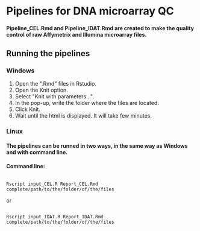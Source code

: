 # Pipelines for DNA microarray QC

#### Pipeline_CEL.Rmd and Pipeline_IDAT.Rmd are created to make the quality control of raw Affymetrix and Illumina microarray files.

## Running the pipelines

### Windows
 
1. Open the ".Rmd" files in Rstudio.
1. Open the Knit option.
1. Select "Knit with parameters...".
1. In the pop-up, write the folder where the files are located.
1. Click Knit.
1. Wait until the html is displayed. It will take few minutes.

### Linux

#### The pipelines can be runned in two ways, in the same way as Windows and with command line.

#### Command line:

``` shell

Rscript input_CEL.R Report_CEL.Rmd complete/path/to/the/folder/of/the/files

```

or


``` shell

Rscript input_IDAT.R Report_IDAT.Rmd complete/path/to/the/folder/of/the/files

```
